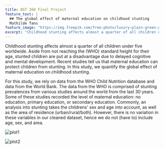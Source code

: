 ```yaml
---
title: BST 260 Final Project
feature_text: |
  ## The global effect of maternal education on childhood stunting
  Mathilde Tans
feature_image: "https://img.freepik.com/free-photo/luxury-plain-green-gradient-abstract-studio-background-empty-room-with-space-your-text-picture_1258-63593.jpg?w=2000"
excerpt: "Childhood stunting affects almost a quarter of all children under five worldwide. Aside from not reaching the (WHO) standard height for their age, stunted children are put at a disadvantage due to delayed cognitive and mental development. Recent studies tell us that maternal education can protect children from stunting. In this study, we quantify the global effect of maternal education on childhood stunting."
---
```


Childhood stunting affects almost a quarter of all children under five worldwide. Aside from not reaching the (WHO) standard height for their age, stunted children are put at a disadvantage due to delayed cognitive and mental development. Recent studies tell us that maternal education can protect children from stunting. In this study, we quantify the global effect of maternal education on childhood stunting.

For this study, we rely on data from the WHO Child Nutrition database and data from the World Bank. The data from the WHO is comprised of stunting prevalences from various studies around the world from the last 30 years. Some of these studies recorded the level of maternal education: no education, primary education, or secondary education. Commonly, an analysis into stunting takes the childrens' sex and age into account, as well as the area of residence (urban/rural/both). However, there is no variation in these variables in our cleaned dataset, hence we do not (have to) include age, sex, and area. 



![plot1](https://user-images.githubusercontent.com/73693703/208687026-ed58a959-d154-454a-990c-e5a3350a9d21.png)

![plot2](https://user-images.githubusercontent.com/73693703/208687037-4fc65a5e-1f56-4f0c-9a23-0d5b011c0eb5.png)
